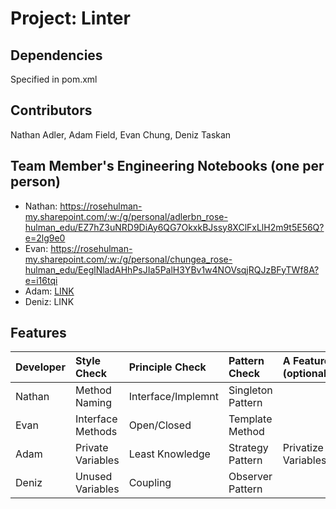 # Project: Linter

## Dependencies
Specified in pom.xml

## Contributors
Nathan Adler, Adam Field, Evan Chung, Deniz Taskan

## Team Member's Engineering Notebooks (one per person)
- Nathan: https://rosehulman-my.sharepoint.com/:w:/g/personal/adlerbn_rose-hulman_edu/EZ7hZ3uNRD9DiAy6QG7OkxkBJssy8XClFxLlH2m9t5E56Q?e=2lg9e0
- Evan: https://rosehulman-my.sharepoint.com/:w:/g/personal/chungea_rose-hulman_edu/EeglNladAHhPsJIa5PalH3YBv1w4NOVsqjRQJzBFyTWf8A?e=i16tqi
- Adam: [LINK](https://docs.google.com/document/d/1vsO7lU90OxRp51STTw_xzKO2SR68K7AU_tFHEBJ1Wfg/edit?usp=sharing)
- Deniz: LINK

## Features


| Developer | Style Check     | Principle Check | Pattern Check    | A Feature (optional) |
|:----------|:----------------|:----------------|:-----------------|:---------------------|
| Nathan    |Method Naming    |Interface/Implemnt|Singleton Pattern|                      |
| Evan      |Interface Methods| Open/Closed     | Template Method  |                      |
| Adam      |Private Variables| Least Knowledge | Strategy Pattern | Privatize Variables  |
| Deniz     |Unused Variables | Coupling        | Observer Pattern |                      |
